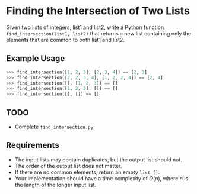 # Finding the Intersection of Two Lists

Given two lists of integers, list1 and list2, write a Python function `find_intersection(list1, list2)` that returns a new list containing only the elements that are common to both list1 and list2.

## Example Usage

```python
>>> find_intersection([1, 2, 3], [2, 3, 4]) == [2, 3]
>>> find_intersection([2, 2, 3, 4], [1, 2, 2, 4]) == [2, 4]
>>> find_intersection([], [1, 2, 3]) == []
>>> find_intersection([1, 2, 3], []) == []
>>> find_intersection([], []) == []
```

## TODO

- Complete `find_intersection.py`

## Requirements

- The input lists may contain duplicates, but the output list should not.
- The order of the output list does not matter.
- If there are no common elements, return an empty `list []`.
- Your implementation should have a time complexity of $O(n)$, where $n$ is the length of the longer input list.
